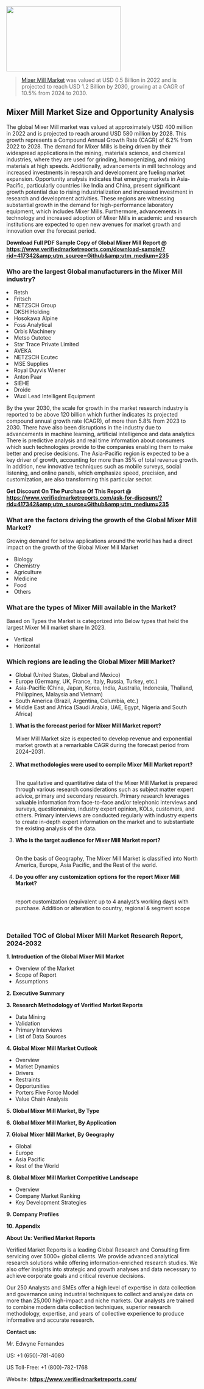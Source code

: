 <img src="https://ffe5etoiles.com/wp-content/uploads/2024/12/MST1-300x171.png" alt="" width="300" height="171" class="alignnone size-medium wp-image-20088" /><blockquote><p><p><a href="https://www.verifiedmarketreports.com/download-sample/?rid=417342&utm_source=Github&utm_medium=235" target="_blank">Mixer Mill Market</a> was valued at USD 0.5 Billion in 2022 and is projected to reach USD 1.2 Billion by 2030, growing at a CAGR of 10.5% from 2024 to 2030.</p></blockquote><p><h2>Mixer Mill Market Size and Opportunity Analysis</h2> The global Mixer Mill market was valued at approximately USD 400 million in 2022 and is projected to reach around USD 580 million by 2028. This growth represents a Compound Annual Growth Rate (CAGR) of 6.2% from 2022 to 2028. The demand for Mixer Mills is being driven by their widespread applications in the mining, materials science, and chemical industries, where they are used for grinding, homogenizing, and mixing materials at high speeds. Additionally, advancements in mill technology and increased investments in research and development are fueling market expansion. Opportunity analysis indicates that emerging markets in Asia-Pacific, particularly countries like India and China, present significant growth potential due to rising industrialization and increased investment in research and development activities. These regions are witnessing substantial growth in the demand for high-performance laboratory equipment, which includes Mixer Mills. Furthermore, advancements in technology and increased adoption of Mixer Mills in academic and research institutions are expected to open new avenues for market growth and innovation over the forecast period. </p><p class=""><strong>Download Full PDF Sample Copy of Global Mixer Mill Report @ <a href="https://www.verifiedmarketreports.com/download-sample/?rid=417342&amp;utm_source=Github&amp;utm_medium=235" target="_blank">https://www.verifiedmarketreports.com/download-sample/?rid=417342&amp;utm_source=Github&amp;utm_medium=235</a></strong></p><h3 id="" class="">Who are the largest Global manufacturers in the Mixer Mill industry?</h3><p><li>Retsh</li><li> Fritsch</li><li> NETZSCH Group</li><li> DKSH Holding</li><li> Hosokawa Alpine</li><li> Foss Analytical</li><li> Orbis Machinery</li><li> Metso Outotec</li><li> Star Trace Private Limited</li><li> AVEKA</li><li> NETZSCH Ecutec</li><li> MSE Supplies</li><li> Royal Duyvis Wiener</li><li> Anton Paar</li><li> SIEHE</li><li> Droide</li><li> Wuxi Lead Intelligent Equipment</li></p><div class=""><div class="" dir="" data-message-author-role="" data-message-id="" data-message-model-slug=""><div class=""><div class=""><div class=""><div class="" dir="" data-message-author-role="" data-message-id="" data-message-model-slug=""><div class=""><div class=""><p>By the year 2030, the scale for growth in the market research industry is reported to be above 120 billion which further indicates its projected compound annual growth rate (CAGR), of more than 5.8% from 2023 to 2030. There have also been disruptions in the industry due to advancements in machine learning, artificial intelligence and data analytics There is predictive analysis and real time information about consumers which such technologies provide to the companies enabling them to make better and precise decisions. The Asia-Pacific region is expected to be a key driver of growth, accounting for more than 35% of total revenue growth. In addition, new innovative techniques such as mobile surveys, social listening, and online panels, which emphasize speed, precision, and customization, are also transforming this particular sector.</p><p><strong>Get Discount On The Purchase Of This Report @&nbsp; <a href="https://www.verifiedmarketreports.com/ask-for-discount/?rid=417342&amp;utm_source=Github&amp;utm_medium=235" target="_blank">https://www.verifiedmarketreports.com/ask-for-discount/?rid=417342&amp;utm_source=Github&amp;utm_medium=235</a></strong></p></div></div></div></div></div></div></div></div><h3 id="" class="">What are the factors driving the growth of the Global Mixer Mill Market?</h3><p id="" class="">Growing demand for below applications around the world has had a direct impact on the growth of the Global Mixer Mill Market</p><p id="" class=""><li>Biology</li><li> Chemistry</li><li> Agriculture</li><li> Medicine</li><li> Food</li><li> Others</li></p><h3 id="" class="">What are the types of Mixer Mill available in the Market?</h3><p id="" class="">Based on Types the Market is categorized into Below types that held the largest Mixer Mill market share In 2023.</p><p id="" class=""><li>Vertical</li><li> Horizontal</li></p><h3 id="" class="">Which regions are leading the Global Mixer Mill Market?</h3><ul><li>Global (United States, Global and Mexico)</li><li>Europe (Germany, UK, France, Italy, Russia, Turkey, etc.)</li><li>Asia-Pacific (China, Japan, Korea, India, Australia, Indonesia, Thailand, Philippines, Malaysia and Vietnam)</li><li>South America (Brazil, Argentina, Columbia, etc.)</li><li>Middle East and Africa (Saudi Arabia, UAE, Egypt, Nigeria and South Africa)</li></ul><p><ol><li><strong>What is the forecast period for Mixer Mill Market report?<br /></strong><br /><span data-sheets-root="1" data-sheets-value="{&quot;1&quot;:2,&quot;2&quot;:&quot;XXXX size is expected to develop revenue and exponential market growth at a remarkable CAGR during the forecast period from 2024&ndash;2030.&quot;}" data-sheets-userformat="{&quot;2&quot;:12674,&quot;4&quot;:{&quot;1&quot;:2,&quot;2&quot;:16776960},&quot;10&quot;:2,&quot;11&quot;:0,&quot;15&quot;:&quot;Arial&quot;,&quot;16&quot;:12}">Mixer Mill Market size is expected to develop revenue and exponential market growth at a remarkable CAGR during the forecast period from 2024&ndash;2031.</span><br /><br /></li><li><strong>What methodologies were used to compile Mixer Mill Market report?<br /><br /></strong><p>The qualitative and quantitative data of the&nbsp;Mixer Mill Market is prepared through various research considerations such as subject matter expert advice, primary and secondary research. Primary research leverages valuable information from face-to-face and/or telephonic interviews and surveys, questionnaires, industry expert opinion, KOLs, customers, and others. Primary interviews are conducted regularly with industry experts to create in-depth expert information on the market and to substantiate the existing analysis of the data.&nbsp;</p></li><li><strong>Who is the target audience for Mixer Mill Market report?<br /><br /></strong><p>On the basis of Geography, The&nbsp;Mixer Mill Market is classified into North America, Europe, Asia Pacific, and the Rest of the world.</p></li><li><strong>Do you offer any customization options for the report Mixer Mill Market?<br /><br /></strong><p>report customization (equivalent up to 4 analyst&rsquo;s working days) with purchase. Addition or alteration to country, regional &amp; segment scope</p><p>&nbsp;</p></li></ol></p><h3 id="" class="">Detailed TOC of Global Mixer Mill Market Research Report, 2024-2032</h3><p id="" class=""><strong>1. Introduction of the Global Mixer Mill Market</strong></p><ul><li>Overview of the Market</li><li>Scope of Report</li><li>Assumptions</li></ul><p id="" class=""><strong>2. Executive Summary</strong></p><p id="" class=""><strong>3. Research Methodology of&nbsp;Verified Market Reports</strong></p><ul><li>Data Mining</li><li>Validation</li><li>Primary Interviews</li><li>List of Data Sources</li></ul><p id="" class=""><strong>4. Global Mixer Mill Market Outlook</strong></p><ul><li>Overview</li><li>Market Dynamics</li><li>Drivers</li><li>Restraints</li><li>Opportunities</li><li>Porters Five Force Model</li><li>Value Chain Analysis</li></ul><p id="" class=""><strong>5. Global Mixer Mill Market, By&nbsp;Type</strong></p><p id="" class=""><strong>6. Global Mixer Mill Market, By Application</strong></p><p id="" class=""><strong>7. Global Mixer Mill Market, By Geography</strong></p><ul><li>Global</li><li>Europe</li><li>Asia Pacific</li><li>Rest of the World</li></ul><p id="" class=""><strong>8. Global Mixer Mill Market Competitive Landscape</strong></p><ul><li>Overview</li><li>Company Market Ranking</li><li>Key Development Strategies</li></ul><p id="" class=""><strong>9. Company Profiles</strong></p><p id="" class=""><strong>10. Appendix</strong></p><p id="" class=""><strong>About Us: Verified Market Reports</strong></p><p id="" class="">Verified Market Reports is a leading Global Research and Consulting firm servicing over 5000+ global clients. We provide advanced analytical research solutions while offering information-enriched research studies. We also offer insights into strategic and growth analyses and data necessary to achieve corporate goals and critical revenue decisions.</p><p id="" class="">Our 250 Analysts and SMEs offer a high level of expertise in data collection and governance using industrial techniques to collect and analyze data on more than 25,000 high-impact and niche markets. Our analysts are trained to combine modern data collection techniques, superior research methodology, expertise, and years of collective experience to produce informative and accurate research.</p><p id="" class=""><strong>Contact us:</strong></p><p id="" class="">Mr. Edwyne Fernandes</p><p id="" class="">US: +1 (650)-781-4080</p><p id="" class="">US Toll-Free: +1 (800)-782-1768</p><p id="" class="">Website: <a target="" data-test-app-aware-link=""><strong>https://www.verifiedmarketreports.com/</strong></a></p>
